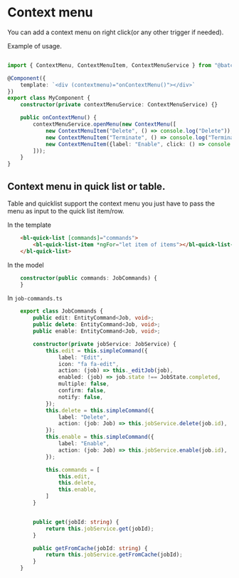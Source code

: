 # Context menu

You can add a context menu on right click(or any other trigger if needed).


Example of usage.
```typescript

import { ContextMenu, ContextMenuItem, ContextMenuService } from "@batch-flask/ui/context-menu";

@Component({
    template: `<div (contextmenu)="onContextMenu()"></div>`
})
export class MyComponent {
    constructor(private contextMenuService: ContextMenuService) {}

    public onContextMenu() {
        contextMenuService.openMenu(new ContextMenu([
            new ContextMenuItem("Delete", () => console.log("Delete")),
            new ContextMenuItem("Terminate", () => console.log("Terminate")),
            new ContextMenuItem({label: "Enable", click: () => console.log("Enable"), enable: false}),
        ]));
    }
}
```

## Context menu in quick list or table.
Table and quicklist support the context menu you just have to pass the menu as input to the quick list item/row.

In the template
```html
    <bl-quick-list [commands]="commands">
        <bl-quick-list-item *ngFor="let item of items"></bl-quick-list-item>
    </bl-quick-list>
```

In the model
```typescript
    constructor(public commands: JobCommands) {
    }
```

In `job-commands.ts`
```ts
    export class JobCommands {
        public edit: EntityCommand<Job, void>;
        public delete: EntityCommand<Job, void>;
        public enable: EntityCommand<Job, void>;

        constructor(private jobService: JobService) {
            this.edit = this.simpleCommand({
                label: "Edit",
                icon: "fa fa-edit",
                action: (job) => this._editJob(job),
                enabled: (job) => job.state !== JobState.completed,
                multiple: false,
                confirm: false,
                notify: false,
            });
            this.delete = this.simpleCommand({
                label: "Delete",
                action: (job: Job) => this.jobService.delete(job.id),
            });
            this.enable = this.simpleCommand({
                label: "Enable",
                action: (job: Job) => this.jobService.enable(job.id),
            });

            this.commands = [
                this.edit,
                this.delete,
                this.enable,
            ]
        }


        public get(jobId: string) {
            return this.jobService.get(jobId);
        }

        public getFromCache(jobId: string) {
            return this.jobService.getFromCache(jobId);
        }
    }
```
